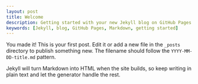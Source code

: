 ```yaml
---
layout: post
title: Welcome
description: Getting started with your new Jekyll blog on GitHub Pages. Learn how to create and publish posts using Markdown.
keywords: [Jekyll, blog, GitHub Pages, Markdown, getting started]
---
```


You made it! This is your first post. Edit it or add a new file in the `_posts` directory to publish something new. The filename should follow the `YYYY-MM-DD-title.md` pattern.

Jekyll will turn Markdown into HTML when the site builds, so keep writing in plain text and let the generator handle the rest.
